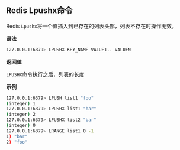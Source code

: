 ## Redis Lpushx命令

Redis `Lpushx`将一个值插入到已存在的列表头部，列表不存在时操作无效。

**语法**

```bash
127.0.0.1:6379> LPUSHX KEY_NAME VALUE1.. VALUEN
```

**返回值**

`LPUSHX`命令执行之后，列表的长度

**示例**

```bash
127.0.0.1:6379> LPUSH list1 "foo"
(integer) 1
127.0.0.1:6379> LPUSHX list1 "bar"
(integer) 2
127.0.0.1:6379> LPUSHX list2 "bar"
(integer) 0
127.0.0.1:6379> LRANGE list1 0 -1
1) "bar"
2) "foo"
```
